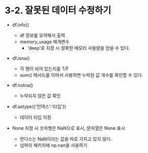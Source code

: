 # 3-2. 잘못된 데이터 수정하기

- df.info()
  - df 정보를 요약해서 출력
  - memory_usage 매개변수
    - 'deep'로 지정 시 정확한 메모리 사용량을 얻을 수 있다.
- df.isna()
  - 각 행이 비어 있는지를 T/F
  - sum() 메서드를 이어서 사용하면 누락된 값 개수를 확인할 수 있다.

- df.notna()
  - 누락되지 않은 값 확인

- df.astype({'인덱스':'타입'})
  - 데이터 타입 지정



- None 지정 시 숫자형은 NaN으로 표시, 문자열은 None 표시
  - 판다스는 NaN이라는 값을 따로 가지고 있지 않다.
  - 넘파이 패키지에 np.nan을 사용하기